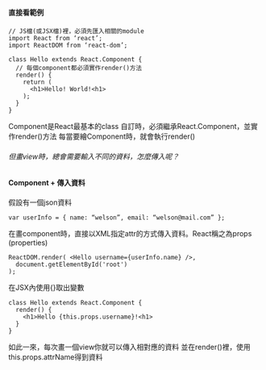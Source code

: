 #### 直接看範例

```
// JS檔(或JSX檔)裡，必須先匯入相關的module
import React from ‘react’;
import ReactDOM from ‘react-dom’;

class Hello extends React.Component {
  // 每個component都必須實作render()方法
  render() { 
    return (
      <h1>Hello! World!<h1>
    );
  }
}
```
Component是React最基本的class
自訂時，必須繼承React.Component，並實作render()方法
每當要繪Component時，就會執行render()


###### 但畫view時，總會需要輸入不同的資料，怎麼傳入呢？


#### Component + 傳入資料

假設有一個json資料
```
var userInfo = { name: “welson”, email: “welson@mail.com” };
```
在畫component時，直接以XML指定attr的方式傳入資料。React稱之為props (properties)
```
ReactDOM.render( <Hello username={userInfo.name} />, 
  document.getElementById('root') 
);
```
在JSX內使用{}取出變數
```
class Hello extends React.Component {
  render() {
    <h1>Hello {this.props.username}!<h1> 
  }
}
```
如此一來，每次畫一個view你就可以傳入相對應的資料
並在render()裡，使用this.props.attrName得到資料